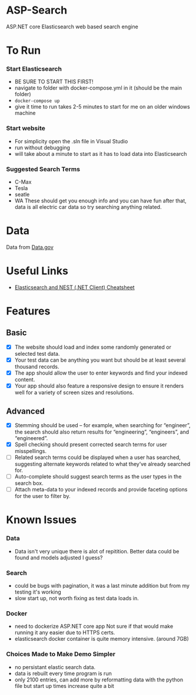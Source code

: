 # ASP-Search

ASP.NET core Elasticsearch web based search engine

# To Run

### Start Elasticsearch

 - BE SURE TO START THIS FIRST!
 - navigate to folder with docker-compose.yml in it (should be the main folder)
 - ```docker-compose up```
 - give it time to run takes 2-5 minutes to start for me on an older windows machine

### Start website
 
 - For simplicity open the .sln file in Visual Studio
 - run without debugging
 - will take about a minute to start as it has to load data into Elasticsearch

### Suggested Search Terms
 - C-Max
 - Tesla
 - seatle
 - WA
These should get you enough info and you can have fun after that, data is all electric car data so try searching anything related.

# Data

Data from [Data.gov](data.gov)

# Useful Links

- [Elasticsearch and NEST (.NET Client) Cheatsheet](https://github.com/mjebrahimi/Elasticsearch-NEST-CheatSheet-Tutorials/blob/master/README.md)

# Features

## Basic

 - [x] The website should load and index some randomly generated or selected test data.
 - [x] Your test data can be anything you want but should be at least several thousand records.
 - [x] The app should allow the user to enter keywords and find your indexed content.
 - [x] Your app should also feature a responsive design to ensure it renders well for a variety of screen sizes and resolutions.

## Advanced

 - [x] Stemming should be used – for example, when searching for “engineer”, the search should also return results for “engineering”, “engineers”, and “engineered”.
 - [x] Spell checking should present corrected search terms for user misspellings.
 - [ ] Related search terms could be displayed when a user has searched, suggesting alternate keywords related to what they’ve already searched for.
 - [ ] Auto-complete should suggest search terms as the user types in the search box.
 - [ ] Attach meta-data to your indexed records and provide faceting options for the user to filter by.

# Known Issues

### Data

 - Data isn't very unique there is alot of repitition. Better data could be found and models adjusted I guess?

### Search

- could be bugs with pagination, it was a last minute addition but from my testing it's working
- slow start up, not worth fixing as test data loads in.

### Docker

- need to dockerize ASP.NET core app Not sure if that would make running it any easier due to HTTPS certs.
- elasticsearch docker container is quite memory intensive. (around 7GB)

### Choices Made to Make Demo Simpler

- no persistant elastic search data. 
- data is rebuilt every time program is run
- only 2100 entries, can add more by reformatting data with the python file but start up times increase quite a bit

